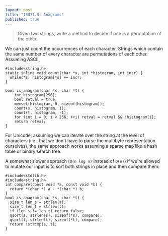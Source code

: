 ```yaml
---
layout: post
title: "150?1.3: Anagrams"
published: true
---
```


> Given two strings, write a method to decide if one is a permutation of
> the other.

We can just count the occurrences of each character.
Strings which contain the same number of every character are
permutations of each other.  Assuming ASCII,

    #include<string.h>
    static inline void count(char *s, int *histogram, int incr) {
      while(*s) histogram[*s] += incr;
    }

    bool is_anagram(char *s, char *t) {
        int histogram[256];
        bool retval = true;
        memset(histogram, 0, sizeof(histogram));
        count(s, histogram, 1);
        count(t, histogram, -1);
        for (int i = 0; i < 256; ++i) retval = retval && !histogram[i];
        return retval;
    }

For Unicode, assuming we can iterate over the string at the level of
characters (i.e., that we don't have to parse the multibyte
representation ourselves), the same approach works assuming a sparse
map like a hash table or binary search tree.

A somewhat slower approach (`O(n log n)` instead of `O(n)`) if we're
allowed to mutate our input is to sort both strings in place and then 
compare them:

    #include<stdlib.h>
    #include<string.h>
    int compare(const void *a, const void *b) {
      return *(char *) a - *(char *) b;
    }
    bool is_anagram(char *s, char *t) {
      size_t len_s = strlen(s);
      size_t len_t = strlen(t);
      if (len_s != len_t) return false;
      qsort(s, strlen(s), sizeof(*s), compare);
      qsort(t, strlen(t), sizeof(*t), compare);
      return !strcmp(s, t);
    }
